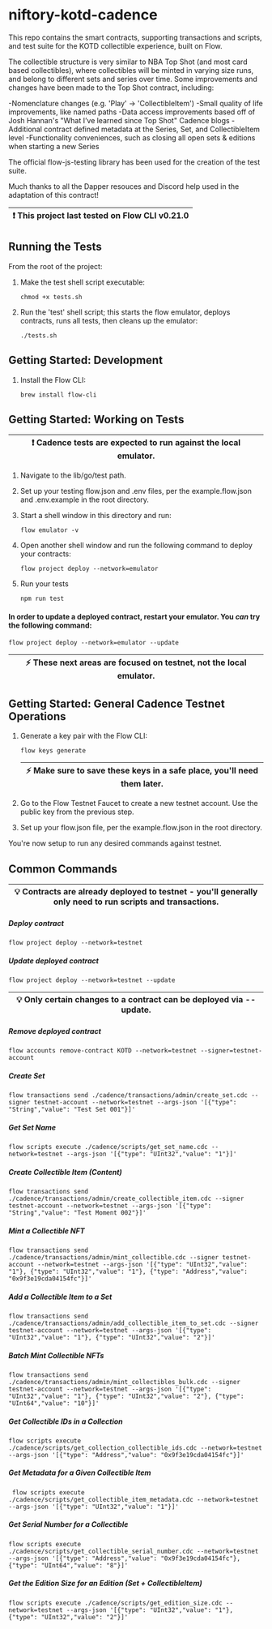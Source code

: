 # niftory-kotd-cadence

This repo contains the smart contracts, supporting transactions and scripts, and test suite for the KOTD collectible experience, built on Flow.

The collectible structure is very similar to NBA Top Shot (and most card based collectibles), where collectibles will be minted in varying size runs, and belong to different sets and series over time.  Some improvements and changes have been made to the Top Shot contract, including:

-Nomenclature changes (e.g. 'Play' -> 'CollectibleItem')
-Small quality of life improvements, like named paths
-Data access improvements based off of Josh Hannan's "What I’ve learned since Top Shot" Cadence blogs
-Additional contract defined metadata at the Series, Set, and CollectibleItem level
-Functionality conveniences, such as closing all open sets & editions when starting a new Series

The official flow-js-testing library has been used for the creation of the test suite.

Much thanks to all the Dapper resouces and Discord help used in the adaptation of this contract!

| :exclamation:  This project last tested on Flow CLI v0.21.0 |
|--------------------------------------------------------------|

## Running the Tests

From the root of the project:

1.  Make the test shell script executable:

    ```
    chmod +x tests.sh
    ```
    
3. Run the 'test' shell script; this starts the flow emulator, deploys contracts, runs all tests, then cleans up the emulator:
    
    ```
    ./tests.sh
    ```

## Getting Started: Development


1. Install the Flow CLI:

    ```
    brew install flow-cli
    ```

## Getting Started: Working on Tests
| :exclamation: Cadence tests are expected to run against the local emulator. |
|-----------------------------------------------------------------------------|

1. Navigate to the lib/go/test path.
2. Set up your testing flow.json and .env files, per the example.flow.json and .env.example in the root directory.
3. Start a shell window in this directory and run:

    ```
    flow emulator -v
    ```
4. Open another shell window and run the following command to deploy your contracts:
    ```
    flow project deploy --network=emulator
    ```
5. Run your tests

    ```
    npm run test
    ```

#### In order to update a deployed contract, restart your emulator. You _can_ try the following command:

    flow project deploy --network=emulator --update
   
| :zap: These next areas are focused on testnet, not the local emulator. |
|-----------------------------------------------------------------------------|
## Getting Started: General Cadence Testnet Operations

1. Generate a key pair with the Flow CLI:
    ```
    flow keys generate
    ```

    | :zap: Make sure to save these keys in a safe place, you'll need them later. |
    |-----------------------------------------------------------------------------|

2. Go to the Flow Testnet Faucet to create a new testnet account. Use the public key from the previous step.

4. Set up your flow.json file, per the example.flow.json in the root directory.

You're now setup to run any desired commands against testnet.

## Common Commands
| :bulb: Contracts are already deployed to testnet - you'll generally only need to run scripts and transactions. |
|---------------------------------------------------------------------------------------------------------------|

##### Deploy contract 
    
    flow project deploy --network=testnet

##### Update deployed contract
    flow project deploy --network=testnet --update

| :bulb: Only certain changes to a contract can be deployed via --update. |
|-------------------------------------------------------------------------|

##### Remove deployed contract
    flow accounts remove-contract KOTD --network=testnet --signer=testnet-account

##### Create Set
    flow transactions send ./cadence/transactions/admin/create_set.cdc --signer testnet-account --network=testnet --args-json '[{"type": "String","value": "Test Set 001"}]'

##### Get Set Name
    flow scripts execute ./cadence/scripts/get_set_name.cdc --network=testnet --args-json '[{"type": "UInt32","value": "1"}]'

##### Create Collectible Item (Content)
    flow transactions send ./cadence/transactions/admin/create_collectible_item.cdc --signer testnet-account --network=testnet --args-json '[{"type": "String","value": "Test Moment 002"}]'

##### Mint a Collectible NFT
    flow transactions send ./cadence/transactions/admin/mint_collectible.cdc --signer testnet-account --network=testnet --args-json '[{"type": "UInt32","value": "1"}, {"type": "UInt32","value": "1"}, {"type": "Address","value": "0x9f3e19cda04154fc"}]'

##### Add a Collectible Item to a Set
    flow transactions send ./cadence/transactions/admin/add_collectible_item_to_set.cdc --signer testnet-account --network=testnet --args-json '[{"type": "UInt32","value": "1"}, {"type": "UInt32","value": "2"}]'

##### Batch Mint Collectible NFTs
    flow transactions send ./cadence/transactions/admin/mint_collectibles_bulk.cdc --signer testnet-account --network=testnet --args-json '[{"type": "UInt32","value": "1"}, {"type": "UInt32","value": "2"}, {"type": "UInt64","value": "10"}]'

##### Get Collectible IDs in a Collection
    flow scripts execute ./cadence/scripts/get_collection_collectible_ids.cdc --network=testnet --args-json '[{"type": "Address","value": "0x9f3e19cda04154fc"}]'

##### Get Metadata for a Given Collectible Item
     flow scripts execute ./cadence/scripts/get_collectible_item_metadata.cdc --network=testnet --args-json '[{"type": "UInt32","value": "1"}]'

##### Get Serial Number for a Collectible
    flow scripts execute ./cadence/scripts/get_collectible_serial_number.cdc --network=testnet --args-json '[{"type": "Address","value": "0x9f3e19cda04154fc"}, {"type": "UInt64","value": "8"}]'

##### Get the Edition Size for an Edition (Set + CollectibleItem)
    flow scripts execute ./cadence/scripts/get_edition_size.cdc --network=testnet --args-json '[{"type": "UInt32","value": "1"}, {"type": "UInt32","value": "2"}]'
